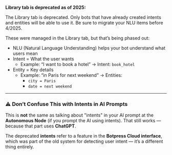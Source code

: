 
**Library tab is deprecated as of 2025:**

The Library tab is deprecated. Only bots that have already created intents and entities will be able to use it. Be sure to migrate your NLU items before 4/2025.

These were managed in the Library tab, but that’s being phased out:
- NLU (Natural Language Understanding) helps your bot understand what users mean
- Intent = What the user wants
    - Example: “I want to book a hotel” → Intent: `book_hotel`
- Entity = Key details
    - Example: “in Paris for next weekend” → Entities:
        - `city = Paris`
        - `date = next weekend`

---

### ⚠️ Don’t Confuse This with Intents in AI Prompts

This is **not** the same as talking about "intents" in your AI prompt at the **Autonomous Node** (if you prompt the AI using intents). That still works — because that part uses **ChatGPT**.

The deprecated **intents** refer to a feature in the **Botpress Cloud interface**, which was part of the old system for detecting user intent — it’s a different thing entirely.